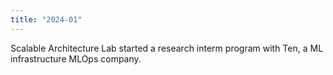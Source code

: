 ```yaml
---
title: "2024-01"
---
```


Scalable Architecture Lab started a research interm program with Ten, a ML infrastructure MLOps company.
